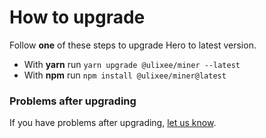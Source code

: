# How to upgrade

Follow **one** of these steps to upgrade Hero to latest version.

- With **yarn** run `yarn upgrade @ulixee/miner --latest`
- With **npm** run `npm install @ulixee/miner@latest`

### Problems after upgrading

If you have problems after upgrading, [let us know](https://github.com/ulixee/platform/issues).
